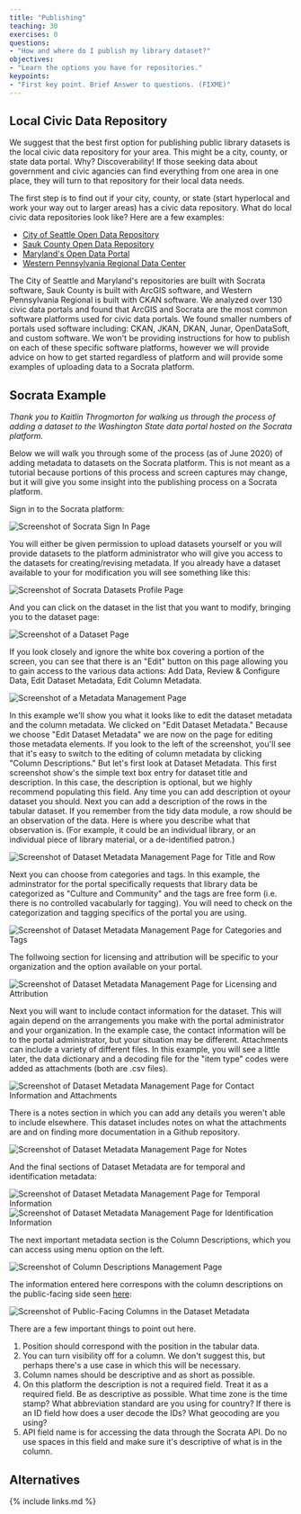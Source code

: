 ```yaml
---
title: "Publishing"
teaching: 30
exercises: 0
questions:
- "How and where do I publish my library dataset?"
objectives:
- "Learn the options you have for repositories."
keypoints:
- "First key point. Brief Answer to questions. (FIXME)"
---
```

## Local Civic Data Repository

We suggest that the best first option for publishing public library datasets is the local civic data repository for your area. This might be a city, county, or state data portal. Why? Discoverability! If those seeking data about government and civic agancies can find everything from one area in one place, they will turn to that repository for their local data needs. 

The first step is to find out if your city, county, or state (start hyperlocal and work your way out to larger areas) has a civic data repository. What do local civic data repositories look like? Here are a few examples:

- [City of Seattle Open Data Repository](https://data.seattle.gov/)
- [Sauk County Open Data Repository](https://data-saukgis.opendata.arcgis.com/)
- [Maryland's Open Data Portal](https://opendata.maryland.gov/)
- [Western Pennsylvania Regional Data Center](http://www.wprdc.org/)

The City of Seattle and Maryland's repositories are built with Socrata software, Sauk County is built with ArcGIS software, and Western Pennsylvania Regional is built with CKAN software. We analyzed over 130 civic data portals and found that ArcGIS and Socrata are the most common software platforms used for civic data portals. We found smaller numbers of portals used software including: CKAN, JKAN, DKAN, Junar, OpenDataSoft, and custom software. We won't be providing instructions for how to publish on each of these specific software platforms, however we will provide advice on how to get started regardless of platform and will provide some examples of uploading data to a Socrata platform.

## Socrata Example

*Thank you to Kaitlin Throgmorton for walking us through the process of adding a dataset to the Washington State data portal hosted on the Socrata platform.*

Below we will walk you through some of the process (as of June 2020) of adding metadata to datasets on the Socrata platform. This is not meant as a tutorial because portions of this process and screen captures may change, but it will give you some insight into the publishing process on a Socrata platform. 

Sign in to the Socrata platform:

![Screenshot of Socrata Sign In Page](https://raw.githubusercontent.com/OpenDataLiteracy/Prepare_Publish_Library_Data/gh-pages/assets/img/SocrataSignIn.png)

You will either be given permission to upload datasets yourself or you will provide datasets to the platform administrator who will give you access to the datasets for creating/revising metadata. If you already have a dataset available to your for modification you will see something like this:

![Screenshot of Socrata Datasets Profile Page](https://raw.githubusercontent.com/OpenDataLiteracy/Prepare_Publish_Library_Data/gh-pages/assets/img/SocrataDatasetsProfile.png)

And you can click on the dataset in the list that you want to modify, bringing you to the dataset page:

![Screenshot of a Dataset Page](https://raw.githubusercontent.com/OpenDataLiteracy/Prepare_Publish_Library_Data/gh-pages/assets/img/SocrataDatasetEdit.png)

If you look closely and ignore the white box covering a portion of the screen, you can see that there is an "Edit" button on this page allowing you to gain access to the various data actions: Add Data, Review & Configure Data, Edit Dataset Metadata, Edit Column Metadata. 

![Screenshot of a Metadata Management Page](https://raw.githubusercontent.com/OpenDataLiteracy/Prepare_Publish_Library_Data/gh-pages/assets/img/SocrataDataActions.png)

In this example we'll show you what it looks like to edit the dataset metadata and the column metadata. We clicked on "Edit Dataset Metadata." Because we choose "Edit Dataset Metadata" we are now on the page for editing those metadata elements. If you look to the left of the screenshot, you'll see that it's easy to switch to the editing of column metadata by clicking "Column Descriptions." But let's first look at Dataset Metadata. This first screenshot show's the simple text box entry for dataset title and description. In this case, the description is optional, but we highly recommend populating this field. Any time you can add description ot oyour dataset you should. Next you can add a description of the rows in the tabular dataset. If you remember from the tidy data module, a row should be an observation of the data. Here is where you describe what that observation is. (For example, it could be an individual library, or an individual piece of library material, or a de-identified patron.)

![Screenshot of Dataset Metadata Management Page for Title and Row](https://raw.githubusercontent.com/OpenDataLiteracy/Prepare_Publish_Library_Data/gh-pages/assets/img/SocrataManageMetadataTitleRow.png)

Next you can choose from categories and tags. In this example, the adminstrator for the portal specifically requests that library data be categorized as "Culture and Community" and the tags are free form (i.e. there is no controlled vacabularly for tagging). You will need to check on the categorization and tagging specifics of the portal you are using.

![Screenshot of Dataset Metadata Management Page for Categories and Tags](https://raw.githubusercontent.com/OpenDataLiteracy/Prepare_Publish_Library_Data/gh-pages/assets/img/SocrataManageMetadataCatTags.png)

The follwoing section for licensing and attribution will be specific to your organization and the option available on your portal.

![Screenshot of Dataset Metadata Management Page for Licensing and Attribution](https://raw.githubusercontent.com/OpenDataLiteracy/Prepare_Publish_Library_Data/gh-pages/assets/img/SocrataManageMetadataLicense.png)

Next you will want to include contact information for the dataset. This will again depend on the arrangements you make with the portal administrator and your organization. In the example case, the contact information will be to the portal administrator, but your situation may be different. Attachments can include a variety of different files. In this example, you will see a little later, the data dictionary and a decoding file for the "item type" codes were added as attachments (both are .csv files).

![Screenshot of Dataset Metadata Management Page for Contact Information and Attachments](https://raw.githubusercontent.com/OpenDataLiteracy/Prepare_Publish_Library_Data/gh-pages/assets/img/SocrataManageMetadataContactAttach.png)

There is a notes section in which you can add any details you weren't able to include elsewhere. This dataset includes notes on what the attachments are and on finding more documentation in a Github repository.

![Screenshot of Dataset Metadata Management Page for Notes](https://raw.githubusercontent.com/OpenDataLiteracy/Prepare_Publish_Library_Data/gh-pages/assets/img/SocrataManageMetadataNotes.png)

And the final sections of Dataset Metadata are for temporal and identification metadata:

![Screenshot of Dataset Metadata Management Page for Temporal Information](https://raw.githubusercontent.com/OpenDataLiteracy/Prepare_Publish_Library_Data/gh-pages/assets/img/SocrataManageMetadataTemporal.png)
![Screenshot of Dataset Metadata Management Page for Identification Information](https://raw.githubusercontent.com/OpenDataLiteracy/Prepare_Publish_Library_Data/gh-pages/assets/img/SocrataManageMetadataID.png)

The next important metadata section is the Column Descriptions, which you can access using menu option on the left. 

![Screenshot of Column Descriptions Management Page](https://raw.githubusercontent.com/OpenDataLiteracy/Prepare_Publish_Library_Data/gh-pages/assets/img/SocrataManageMetadataColumn.png)

The information entered here correspons with the column descriptions on the public-facing side seen [here](https://data.wa.gov/Culture-and-Community/North-Central-Regional-Library-WA-Bookmobile-Check/rfra-yhpm):

![Screenshot of Public-Facing Columns in the Dataset Metadata](https://raw.githubusercontent.com/OpenDataLiteracy/Prepare_Publish_Library_Data/gh-pages/assets/img/SocrataColumnsInDataset.png)

There are a few important things to point out here. 

1. Position should correspond with the position in the tabular data.
2. You can turn visibility off for a column. We don't suggest this, but perhaps there's a use case in which this will be necessary.
3. Column names should be descriptive and as short as possible. 
4. On this platform the description is not a required field. Treat it as a required field. Be as descriptive as possible. What time zone is the time stamp? What abbreviation standard are you using for country? If there is an ID field how does a user decode the IDs? What geocoding are you using?
5. API field name is for accessing the data through the Socrata API. Do no use spaces in this field and make sure it's descriptive of what is in the column.





## Alternatives

{% include links.md %}

